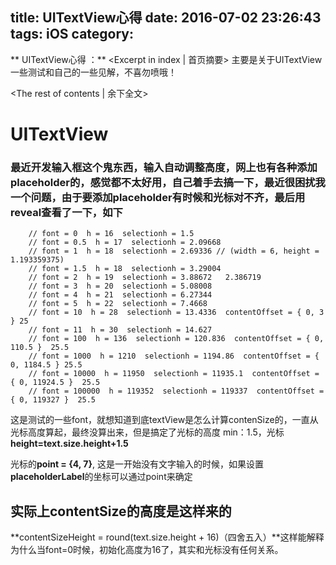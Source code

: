 title: UITextView心得
date: 2016-07-02 23:26:43
tags: iOS
category:
---

** UITextView心得 ：** <Excerpt in index | 首页摘要\>
主要是关于UITextView一些测试和自己的一些见解，不喜勿喷哦！
<!-- more -->
<The rest of contents | 余下全文\>

# UITextView

### 最近开发输入框这个鬼东西，输入自动调整高度，网上也有各种添加placeholder的，感觉都不太好用，自己着手去搞一下，最近很困扰我一个问题，由于要添加placeholder有时候和光标对不齐，最后用reveal查看了一下，如下
```
    // font = 0  h = 16  selectionh = 1.5
    // font = 0.5  h = 17  selectionh = 2.09668
    // font = 1  h = 18  selectionh = 2.69336 // (width = 6, height = 1.193359375)
    // font = 1.5  h = 18  selectionh = 3.29004
    // font = 2  h = 19  selectionh = 3.88672   2.386719
    // font = 3  h = 20  selectionh = 5.08008
    // font = 4  h = 21  selectionh = 6.27344
    // font = 5  h = 22  selectionh = 7.4668
    // font = 10  h = 28  selectionh = 13.4336  contentOffset = { 0, 3 } 25
    // font = 11  h = 30  selectionh = 14.627
    // font = 100  h = 136  selectionh = 120.836  contentOffset = { 0, 110.5 }  25.5
    // font = 1000  h = 1210  selectionh = 1194.86  contentOffset = { 0, 1184.5 } 25.5
    // font = 10000  h = 11950  selectionh = 11935.1  contentOffset = { 0, 11924.5 }  25.5
    // font = 100000  h = 119352  selectionh = 119337  contentOffset = { 0, 119327 }  25.5
  ```
  这是测试的一些font，就想知道到底textView是怎么计算contenSize的，一直从光标高度算起，最终没算出来，但是搞定了光标的高度  min：1.5，光标**height=text.size.height+1.5**

  光标的**point = {4, 7}**, 这是一开始没有文字输入的时候，如果设置**placeholderLabel**的坐标可以通过point来确定

## 实际上contentSize的高度是这样来的
**contentSizeHeight = round(text.size.height + 16)（四舍五入）**这样能解释为什么当font=0时候，初始化高度为16了，其实和光标没有任何关系。
